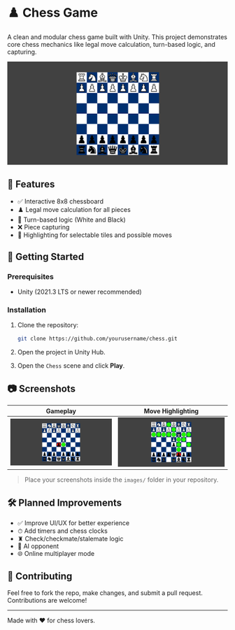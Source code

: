 
# ♟️ Chess Game

A clean and modular chess game built with Unity. This project demonstrates core chess mechanics like legal move calculation, turn-based logic, and capturing.

![Chess Gameplay](Assets/screenshots/startss.png)

## 🧩 Features

- ✅ Interactive 8x8 chessboard  
- ♟️ Legal move calculation for all pieces  
- 🔄 Turn-based logic (White and Black)  
- ❌ Piece capturing  
- 🎯 Highlighting for selectable tiles and possible moves  

## 🚀 Getting Started

### Prerequisites

- Unity (2021.3 LTS or newer recommended)

### Installation

1. Clone the repository:
   ```bash
   git clone https://github.com/yourusername/chess.git
   ```

2. Open the project in Unity Hub.

3. Open the `Chess` scene and click **Play**.

## 📷 Screenshots

| Gameplay | Move Highlighting |
|----------|-------------------|
| ![Game Screenshot](Assets/screenshots/gameplayss.png) | ![Highlight Example](Assets/screenshots/highlighting.png) |

> Place your screenshots inside the `images/` folder in your repository.

## 🛠️ Planned Improvements

- ✅ Improve UI/UX for better experience  
- ⏱ Add timers and chess clocks  
- ♜ Check/checkmate/stalemate logic  
- 🧠 AI opponent  
- 🌐 Online multiplayer mode  


## 🙌 Contributing

Feel free to fork the repo, make changes, and submit a pull request. Contributions are welcome!

---

Made with ❤️ for chess lovers.
